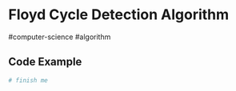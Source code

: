 # Floyd Cycle Detection Algorithm
#computer-science #algorithm 


## Code Example
```python
# finish me
```